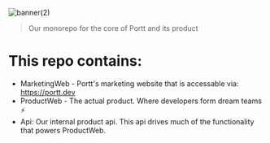 ![banner(2)](https://user-images.githubusercontent.com/68653294/169724373-e47b7e2d-e368-4159-bc7a-19712cae4556.jpg)

> Our monorepo for the core of Portt and its product

# This repo contains:
- MarketingWeb - Portt's marketing website that is accessable via: https://portt.dev
- ProductWeb - The actual product. Where developers form dream teams ⚡️
- Api: Our internal product api. This api drives much of the functionality that powers ProductWeb.
